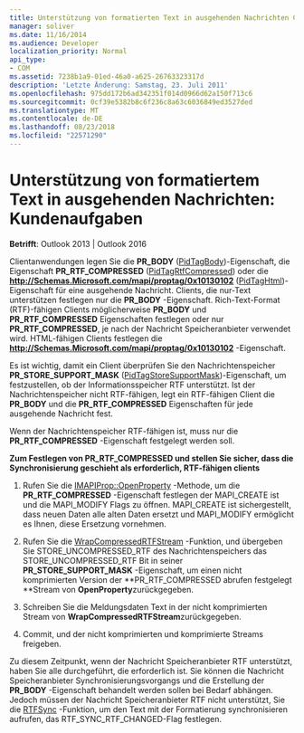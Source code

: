 ```yaml
---
title: Unterstützung von formatierten Text in ausgehenden Nachrichten Client Zuständigkeiten
manager: soliver
ms.date: 11/16/2014
ms.audience: Developer
localization_priority: Normal
api_type:
- COM
ms.assetid: 7238b1a9-01ed-46a0-a625-26763323317d
description: 'Letzte Änderung: Samstag, 23. Juli 2011'
ms.openlocfilehash: 975dd172b6ad342351f014d0966d62a150f713c6
ms.sourcegitcommit: 0cf39e5382b8c6f236c8a63c6036849ed3527ded
ms.translationtype: MT
ms.contentlocale: de-DE
ms.lasthandoff: 08/23/2018
ms.locfileid: "22571290"
---
```

# <a name="supporting-formatted-text-in-outgoing-messages-client-responsibilities"></a>Unterstützung von formatiertem Text in ausgehenden Nachrichten: Kundenaufgaben

  
  
**Betrifft**: Outlook 2013 | Outlook 2016 
  
Clientanwendungen legen Sie die **PR_BODY** ([PidTagBody](pidtagbody-canonical-property.md))-Eigenschaft, die Eigenschaft **PR_RTF_COMPRESSED** ([PidTagRtfCompressed](pidtagrtfcompressed-canonical-property.md)) oder die **http://Schemas.Microsoft.com/mapi/proptag/0x10130102** ([PidTagHtml](pidtaghtml-canonical-property.md))-Eigenschaft für eine ausgehende Nachricht. Clients, die nur-Text unterstützen festlegen nur die **PR_BODY** -Eigenschaft. Rich-Text-Format (RTF)-fähigen Clients möglicherweise **PR_BODY** und **PR_RTF_COMPRESSED** Eigenschaften festlegen oder nur **PR_RTF_COMPRESSED**, je nach der Nachricht Speicheranbieter verwendet wird. HTML-fähigen Clients festlegen die **http://Schemas.Microsoft.com/mapi/proptag/0x10130102** -Eigenschaft. 
  
Es ist wichtig, damit ein Client überprüfen Sie den Nachrichtenspeicher **PR_STORE_SUPPORT_MASK** ([PidTagStoreSupportMask](pidtagstoresupportmask-canonical-property.md))-Eigenschaft, um festzustellen, ob der Informationsspeicher RTF unterstützt. Ist der Nachrichtenspeicher nicht RTF-fähigen, legt ein RTF-fähigen Client die **PR_BODY** und die **PR_RTF_COMPRESSED** Eigenschaften für jede ausgehende Nachricht fest. 
  
Wenn der Nachrichtenspeicher RTF-fähigen ist, muss nur die **PR_RTF_COMPRESSED** -Eigenschaft festgelegt werden soll. 
  
 **Zum Festlegen von PR_RTF_COMPRESSED und stellen Sie sicher, dass die Synchronisierung geschieht als erforderlich, RTF-fähigen clients**
  
1. Rufen Sie die [IMAPIProp::OpenProperty](imapiprop-openproperty.md) -Methode, um die **PR_RTF_COMPRESSED** -Eigenschaft festlegen der MAPI_CREATE ist und die MAPI_MODIFY Flags zu öffnen. MAPI_CREATE ist sichergestellt, dass neuen Daten alle alten Daten ersetzt und MAPI_MODIFY ermöglicht es Ihnen, diese Ersetzung vornehmen. 
    
2. Rufen Sie die [WrapCompressedRTFStream](wrapcompressedrtfstream.md) -Funktion, und übergeben Sie STORE_UNCOMPRESSED_RTF des Nachrichtenspeichers das STORE_UNCOMPRESSED_RTF Bit in seiner **PR_STORE_SUPPORT_MASK** -Eigenschaft, um einen nicht komprimierten Version der **PR_RTF_COMPRESSED abrufen festgelegt **Stream von **OpenProperty**zurückgegeben.
    
3. Schreiben Sie die Meldungsdaten Text in der nicht komprimierten Stream von **WrapCompressedRTFStream**zurückgegeben.
    
4. Commit, und der nicht komprimierten und komprimierte Streams freigeben.
    
Zu diesem Zeitpunkt, wenn der Nachricht Speicheranbieter RTF unterstützt, haben Sie alle durchgeführt, die erforderlich ist. Sie können die Nachricht Speicheranbieter Synchronisierungsvorgangs und die Erstellung der **PR_BODY** -Eigenschaft behandelt werden sollen bei Bedarf abhängen. Jedoch müssen der Nachricht Speicheranbieter RTF nicht unterstützt, Sie die [RTFSync](rtfsync.md) -Funktion, um den Text mit der Formatierung synchronisieren aufrufen, das RTF_SYNC_RTF_CHANGED-Flag festlegen. 
  

